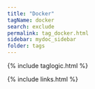 ```yaml
---
title: "Docker"
tagName: docker
search: exclude
permalink: tag_docker.html
sidebar: mydoc_sidebar
folder: tags
---
```

{% include taglogic.html %}

{% include links.html %}
